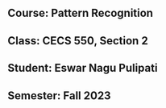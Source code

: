 ## Course: Pattern Recognition
## Class: CECS 550, Section 2
## Student:  Eswar Nagu Pulipati
## Semester: Fall 2023
